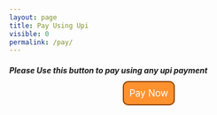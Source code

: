 ```yaml
---
layout: page
title: Pay Using Upi
visible: 0
permalink: /pay/
---
```


##### Please Use this button to pay using any upi payment
<center>
<a href="upi://pay?pa=9961585697@paytm&pn=SHAMEEL ABDULLA N P&cu=INR" id="__UPI_BUTTON__" style="background: #ff912f;border: 2px solid #8a4100;padding: 10px;text-decoration: none;color: white;font-size: larger;border-radius: 10px;">Pay Now</a>
